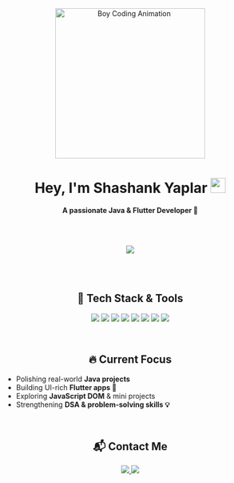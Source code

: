 
<!-- Animated, Single-File GitHub Profile README for Shashank Yaplar -->

<div align="center">
  <img src="https://i.pinimg.com/originals/06/f0/17/06f017378e8b768663e8c6fc9b6aa9f5.gif" width="300" alt="Boy Coding Animation"/>

  <h1 align="center">Hey, I'm Shashank Yaplar <img src="https://media.giphy.com/media/hvRJCLFzcasrR4ia7z/giphy.gif" width="30px"/></h1>
  <p><strong>A passionate Java & Flutter Developer 🚀</strong></p>

  <!-- Dark Mode Toggle -->
 

  <br><br>

  <!-- Typing Animation -->
  <img src="https://readme-typing-svg.herokuapp.com?font=Fira+Code&size=22&pause=1000&center=true&vCenter=true&multiline=true&width=600&height=100&lines=Crafting+cool+Java+%26+Flutter+projects!;Leveling+up+skills+every+day!;Open+to+internship+opportunities!"/>

  <br><br>

  <!-- 🚀 Tech Stack -->
  <h2>🚀 Tech Stack & Tools</h2>
  <p>
    <img src="https://img.shields.io/badge/Java-FC7300?style=for-the-badge&logo=java&logoColor=white"/>
    <img src="https://img.shields.io/badge/Python-3776AB?style=for-the-badge&logo=python&logoColor=white"/>
    <img src="https://img.shields.io/badge/Javascript-F7DF1E?style=for-the-badge&logo=javascript&logoColor=black"/>
    <img src="https://img.shields.io/badge/HTML5-E34F26?style=for-the-badge&logo=html5&logoColor=white"/>
    <img src="https://img.shields.io/badge/CSS3-1572B6?style=for-the-badge&logo=css3&logoColor=white"/>
    <img src="https://img.shields.io/badge/Flutter-02569B?style=for-the-badge&logo=flutter&logoColor=white"/>
    <img src="https://img.shields.io/badge/Firebase-039BE5?style=for-the-badge&logo=firebase&logoColor=white"/>
    <img src="https://img.shields.io/badge/SQLite-07405E?style=for-the-badge&logo=sqlite&logoColor=white"/>
  </p>

  <br>

  <!-- 🔥 Current Focus -->
  <h2>🔥 Current Focus</h2>
  <ul align="left">
    <li>Polishing real-world <strong>Java projects</strong></li>
    <li>Building UI-rich <strong>Flutter apps 🚀</strong></li>
    <li>Exploring <strong>JavaScript DOM</strong> & mini projects</li>
    <li>Strengthening <strong>DSA & problem-solving skills 💡</strong></li>
  </ul>

  <br>

  <!-- 📬 Contact -->
  <h2>📬 Contact Me</h2>
  <p>
    <a href="mailto:shashank.g.yaplar@gmail.com">
      <img src="https://img.shields.io/badge/Gmail-D14836?style=for-the-badge&logo=gmail&logoColor=white"/>
    </a>
    <a>
      <img src="https://img.shields.io/badge/LinkedIn-Coming%20Soon-blue?style=for-the-badge&logo=linkedin&logoColor=white"/>
    </a>
  </p>
</div>

<!-- Optional CSS for theme toggle (basic effect) -->

